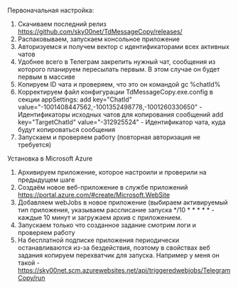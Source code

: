 Первоначальная настройка:
1. Скачиваем последний релиз https://github.com/sky00net/TdMessageCopy/releases/
2. Распаковываем, запускаем консольное приложение
3. Авторизуемся и получем вектор с идентификаторами всех активных чатов
4. Удобнее всего в Телеграм закрепить нужный чат, сообщения из которого планируем пересылать первым. В этом случае он будет первым в массиве
5. Копируем ID чата и проверяем, что это он командой gc %chatId%
6. Корректируем файл конфигурации TdMessageCopy.exe.config в секции appSettings:
add key="ChatId" value="-1001408447562,-1001352498778,-1001260330650" - Идентификаторы исходных чатов для копирования сообщений
add key="TargetChatId" value="-312925524" -  Идентификатор чата, куда будут копироваться сообщения
7. Запускаем и проверяем работу (повторная авторизация не требуется)
  
Установка в Microsoft Azure
1. Архивируем приложение, которое настроили и проверили на предыдущем шаге 
2. Создаём новое веб-приложение в службе приложений https://portal.azure.com/#create/Microsoft.WebSite
3. Добавляем webJobs в новое приложение (выбираем активируемый тип приложения, указываем рассписание запуска */10 * * * * * - каждые 10 минут и загружаем архив с приложением.
4. Запускаем только что созданное задание смотрим логи и проверяем работу
5. На бесплатной подписке приложения периодически останавливаются из-за бездействия, поэтому в свойствах веб задания копируем перехватчик для запуска. Например у меня он такой - https://sky00net.scm.azurewebsites.net/api/triggeredwebjobs/TelegramCopy/run 
